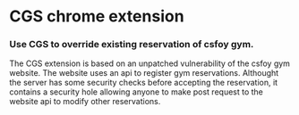 # CGS chrome extension
### Use CGS to override existing reservation of csfoy gym.

The CGS extension is based on an unpatched vulnerability of the csfoy gym website. The website uses an api to register gym reservations. Althought the server has some security checks before accepting the reservation, it contains a security hole allowing anyone to make post request to the website api to modify other reservations.